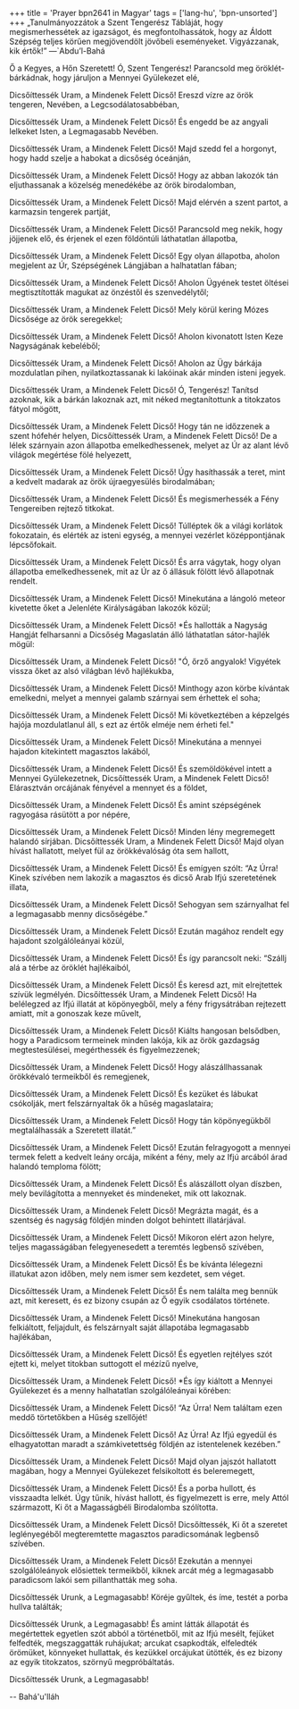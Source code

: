 +++
title = 'Prayer bpn2641 in Magyar'
tags = ['lang-hu', 'bpn-unsorted']
+++
„Tanulmányozzátok a Szent Tengerész Tábláját, hogy megismerhessétek az igazságot, és megfontolhassátok, hogy az Áldott Szépség teljes körűen megjövendölt jövőbeli eseményeket. Vigyázzanak, kik értők!”   —`Abdu’l-Bahá


Ő a Kegyes, a Hőn Szeretett!
Ó, Szent Tengerész!
Parancsold meg öröklét-bárkádnak, hogy járuljon a Mennyei Gyülekezet elé,

Dicsőíttessék Uram, a Mindenek Felett Dicső!
Ereszd vízre az örök tengeren, Nevében, a Legcsodálatosabbéban,

Dicsőíttessék Uram, a Mindenek Felett Dicső!
És engedd be az angyali lelkeket Isten, a Legmagasabb Nevében.

Dicsőíttessék Uram, a Mindenek Felett Dicső!
Majd szedd fel a horgonyt, hogy hadd szelje a habokat a dicsőség óceánján,

Dicsőíttessék Uram, a Mindenek Felett Dicső!
Hogy az abban lakozók tán eljuthassanak a közelség menedékébe az örök birodalomban,

Dicsőíttessék Uram, a Mindenek Felett Dicső!
Majd elérvén a szent partot, a karmazsin tengerek partját,

Dicsőíttessék Uram, a Mindenek Felett Dicső!
Parancsold meg nekik, hogy jöjjenek elő, és érjenek el ezen földöntúli láthatatlan állapotba,

Dicsőíttessék Uram, a Mindenek Felett Dicső!
Egy olyan állapotba, aholon megjelent az Úr, Szépségének Lángjában a halhatatlan fában;

Dicsőíttessék Uram, a Mindenek Felett Dicső!
Aholon Ügyének testet öltései megtisztították magukat az önzéstől és szenvedélytől;

Dicsőíttessék Uram, a Mindenek Felett Dicső!
Mely körül kering Mózes Dicsősége az örök seregekkel;

Dicsőíttessék Uram, a Mindenek Felett Dicső!
Aholon kivonatott Isten Keze Nagyságának kebeléből;

Dicsőíttessék Uram, a Mindenek Felett Dicső!
Aholon az Ügy bárkája mozdulatlan pihen, nyilatkoztassanak ki lakóinak akár minden isteni jegyek.

Dicsőíttessék Uram, a Mindenek Felett Dicső!
Ó, Tengerész! Tanítsd azoknak, kik a bárkán lakoznak azt, mit néked megtanítottunk a titokzatos fátyol mögött,

Dicsőíttessék Uram, a Mindenek Felett Dicső!
Hogy tán ne időzzenek a szent hófehér helyen,
Dicsőíttessék Uram, a Mindenek Felett Dicső!
De a lélek szárnyain azon állapotba emelkedhessenek, melyet az Úr az alant lévő világok megértése fölé helyezett,

Dicsőíttessék Uram, a Mindenek Felett Dicső!
Úgy hasíthassák a teret, mint a kedvelt madarak az örök újraegyesülés birodalmában;

Dicsőíttessék Uram, a Mindenek Felett Dicső!
És megismerhessék a Fény Tengereiben rejtező titkokat.

Dicsőíttessék Uram, a Mindenek Felett Dicső!
Túlléptek ők a világi korlátok fokozatain, és elérték az isteni egység, a mennyei vezérlet középpontjának lépcsőfokait.

Dicsőíttessék Uram, a Mindenek Felett Dicső!
És arra vágytak, hogy olyan állapotba emelkedhessenek, mit az Úr az ő állásuk fölött lévő állapotnak rendelt.

Dicsőíttessék Uram, a Mindenek Felett Dicső!
Minekutána a lángoló meteor kivetette őket a Jelenléte Királyságában lakozók közül;

Dicsőíttessék Uram, a Mindenek Felett Dicső!
*És hallották a Nagyság Hangját felharsanni a Dicsőség Magaslatán álló láthatatlan sátor-hajlék mögül:

Dicsőíttessék Uram, a Mindenek Felett Dicső!
"Ó, őrző angyalok! Vigyétek vissza őket az alsó világban lévő hajlékukba,

Dicsőíttessék Uram, a Mindenek Felett Dicső!
Minthogy azon körbe kívántak emelkedni, melyet a mennyei galamb szárnyai sem érhettek el soha;

Dicsőíttessék Uram, a Mindenek Felett Dicső!
Mi következtében a képzelgés hajója mozdulatlanul áll, s ezt az értők elméje nem érheti fel."

Dicsőíttessék Uram, a Mindenek Felett Dicső!
Minekutána a mennyei hajadon kitekintett magasztos lakából,

Dicsőíttessék Uram, a Mindenek Felett Dicső!
És szemöldökével intett a Mennyei Gyülekezetnek,
Dicsőíttessék Uram, a Mindenek Felett Dicső!
Elárasztván orcájának fényével a mennyet és a földet,

Dicsőíttessék Uram, a Mindenek Felett Dicső!
És amint szépségének ragyogása rásütött a por népére,

Dicsőíttessék Uram, a Mindenek Felett Dicső!
Minden lény megremegett halandó sírjában.
Dicsőíttessék Uram, a Mindenek Felett Dicső!
Majd olyan hívást hallatott, melyet fül az örökkévalóság óta sem hallott,

Dicsőíttessék Uram, a Mindenek Felett Dicső!
És emígyen szólt: “Az Úrra! Kinek szívében nem lakozik a magasztos és dicső Arab Ifjú szeretetének illata,

Dicsőíttessék Uram, a Mindenek Felett Dicső!
Sehogyan sem szárnyalhat fel a legmagasabb menny dicsőségébe.”

Dicsőíttessék Uram, a Mindenek Felett Dicső!
Ezután magához rendelt egy hajadont szolgálóleányai közül,

Dicsőíttessék Uram, a Mindenek Felett Dicső!
És így parancsolt neki: “Szállj alá a térbe az öröklét hajlékaiból,

Dicsőíttessék Uram, a Mindenek Felett Dicső!
És keresd azt, mit elrejtettek szívük legmélyén.
Dicsőíttessék Uram, a Mindenek Felett Dicső!
Ha belélegzed az Ifjú illatát at köpönyegből, mely a fény frigysátrában rejtezett amiatt, mit a gonoszak keze művelt,

Dicsőíttessék Uram, a Mindenek Felett Dicső!
Kiálts hangosan belsődben, hogy a Paradicsom termeinek minden lakója, kik az örök gazdagság megtestesülései, megérthessék és figyelmezzenek;

Dicsőíttessék Uram, a Mindenek Felett Dicső!
Hogy alászállhassanak örökkévaló termeikből és remegjenek,

Dicsőíttessék Uram, a Mindenek Felett Dicső!
És kezüket és lábukat csókolják, mert felszárnyaltak ők a hűség magaslataira;

Dicsőíttessék Uram, a Mindenek Felett Dicső!
Hogy tán köpönyegükből megtalálhassák a Szeretett illatát.”

Dicsőíttessék Uram, a Mindenek Felett Dicső!
Ezután felragyogott a mennyei termek felett a kedvelt leány orcája, miként a fény, mely az Ifjú arcából árad halandó temploma fölött;

Dicsőíttessék Uram, a Mindenek Felett Dicső!
És alászállott olyan díszben, mely bevilágította a mennyeket és mindeneket, mik ott lakoznak.

Dicsőíttessék Uram, a Mindenek Felett Dicső!
Megrázta magát, és a szentség és nagyság földjén minden dolgot behintett illatárjával.

Dicsőíttessék Uram, a Mindenek Felett Dicső!
Mikoron elért azon helyre, teljes magasságában felegyenesedett a teremtés legbenső szívében,

Dicsőíttessék Uram, a Mindenek Felett Dicső!
És be kívánta lélegezni illatukat azon időben, mely nem ismer sem kezdetet, sem véget.

Dicsőíttessék Uram, a Mindenek Felett Dicső!
És nem találta meg bennük azt, mit keresett, és ez bizony csupán az Ő egyik csodálatos története.

Dicsőíttessék Uram, a Mindenek Felett Dicső!
Minekutána hangosan felkiáltott, feljajdult, és felszárnyalt saját állapotába legmagasabb hajlékában,

Dicsőíttessék Uram, a Mindenek Felett Dicső!
És egyetlen rejtélyes szót ejtett ki, melyet titokban suttogott el mézízű nyelve,

Dicsőíttessék Uram, a Mindenek Felett Dicső!
*És így kiáltott a Mennyei Gyülekezet és a menny halhatatlan szolgálóleányai körében:

Dicsőíttessék Uram, a Mindenek Felett Dicső!
“Az Úrra! Nem találtam ezen meddő törtetőkben a Hűség szellőjét!

Dicsőíttessék Uram, a Mindenek Felett Dicső!
Az Úrra! Az Ifjú egyedül és elhagyatottan maradt a számkivetettség földjén az istentelenek kezében.”

Dicsőíttessék Uram, a Mindenek Felett Dicső!
Majd olyan jajszót hallatott magában, hogy a Mennyei Gyülekezet felsikoltott és beleremegett,

Dicsőíttessék Uram, a Mindenek Felett Dicső!
És a porba hullott, és visszaadta lelkét. Úgy tűnik, hívást hallott, és figyelmezett is erre, mely Attól származott, Ki őt a Magasságbéli Birodalomba szólította.

Dicsőíttessék Uram, a Mindenek Felett Dicső!
Dicsőíttessék, Ki őt a szeretet leglényegéből megteremtette magasztos paradicsomának legbenső szívében.

Dicsőíttessék Uram, a Mindenek Felett Dicső!
Ezekután a mennyei szolgálóleányok elősiettek termeikből, kiknek arcát még a legmagasabb paradicsom lakói sem pillanthatták meg soha.

Dicsőíttessék Urunk, a Legmagasabb!
Köréje gyűltek, és íme, testét a porba hullva találták;

Dicsőíttessék Urunk, a Legmagasabb!
És amint látták állapotát és megértettek egyetlen szót abból a történetből, mit az Ifjú mesélt, fejüket felfedték, megszaggatták ruhájukat; arcukat csapkodták, elfeledték örömüket, könnyeket hullattak, és kezükkel orcájukat ütötték, és ez bizony az egyik titokzatos, szörnyű megpróbáltatás.

Dicsőíttessék Urunk, a Legmagasabb!

-- Bahá'u'lláh
